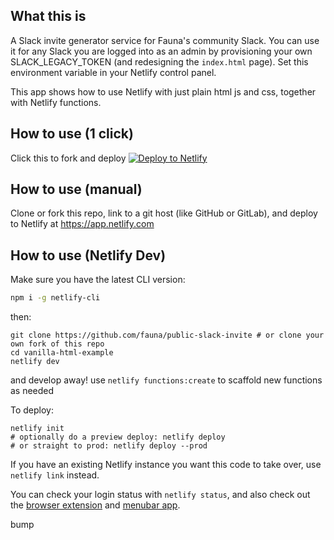## What this is

A Slack invite generator service for Fauna's community Slack. You can use it for any Slack you are logged into as an admin by provisioning your own SLACK_LEGACY_TOKEN (and redesigning the `index.html` page). Set this environment variable in your Netlify control panel.

This app shows how to use Netlify with just plain html js and css, together with Netlify functions.

## How to use (1 click)

Click this to fork and deploy
[![Deploy to Netlify](https://www.netlify.com/img/deploy/button.svg)](https://app.netlify.com/start/deploy?repository=https://github.com/fauna/public-slack-invite)

## How to use (manual)

Clone or fork this repo, link to a git host (like GitHub or GitLab), and deploy to Netlify at https://app.netlify.com

## How to use (Netlify Dev)

Make sure you have the latest CLI version:

```bash
npm i -g netlify-cli
```

then:

```
git clone https://github.com/fauna/public-slack-invite # or clone your own fork of this repo
cd vanilla-html-example
netlify dev
```

and develop away! use `netlify functions:create` to scaffold new functions as needed

To deploy:

```
netlify init
# optionally do a preview deploy: netlify deploy
# or straight to prod: netlify deploy --prod
```

If you have an existing Netlify instance you want this code to take over, use `netlify link` instead.

You can check your login status with `netlify status`, and also check out the [browser extension](https://chrome.google.com/webstore/detail/netlify-browser-extension/dkhfpnphbcckigklfkaemnjdmghhcaoh?hl=en-US) and [menubar app](https://github.com/stefanjudis/netlify-menubar).

bump
